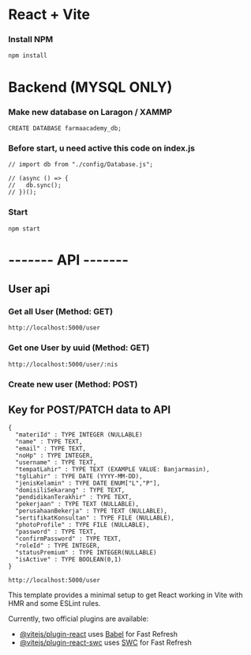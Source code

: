# React + Vite
### Install NPM
```
npm install
```


# Backend (MYSQL ONLY)
### Make new database on Laragon / XAMMP
```
CREATE DATABASE farmaacademy_db;
```
### Before start, u need active this code on index.js
```
// import db from "./config/Database.js";

// (async () => {
//   db.sync();
// })();
```
### Start
```
npm start
```
# ------- API -------
## User api
### Get all User (Method: GET)
```
http://localhost:5000/user
```
### Get one User by uuid (Method: GET)
```
http://localhost:5000/user/:nis
```
### Create new user (Method: POST)
## Key for POST/PATCH data to API
```
{
  "materiId" : TYPE INTEGER (NULLABLE)
  "name" : TYPE TEXT,
  "email" : TYPE TEXT,
  "noHp" : TYPE INTEGER,
  "username" : TYPE TEXT,
  "tempatLahir" : TYPE TEXT (EXAMPLE VALUE: Banjarmasin),
  "tglLahir" : TYPE DATE (YYYY-MM-DD),
  "jenisKelamin" : TYPE DATE ENUM["L","P"],
  "domisiliSekarang" : TYPE TEXT,
  "pendidikanTerakhir" : TYPE TEXT,
  "pekerjaan" : TYPE TEXT (NULLABLE),
  "perusahaanBekerja" : TYPE TEXT (NULLABLE),
  "sertifikatKonsultan" : TYPE FILE (NULLABLE),
  "photoProfile" : TYPE FILE (NULLABLE),
  "password" : TYPE TEXT,
  "confirmPassword" : TYPE TEXT,
  "roleId" : TYPE INTEGER,
  "statusPremium" : TYPE INTEGER(NULLABLE)
  "isActive" : TYPE BOOLEAN(0,1)
}
```
```
http://localhost:5000/user
```

This template provides a minimal setup to get React working in Vite with HMR and some ESLint rules.

Currently, two official plugins are available:

- [@vitejs/plugin-react](https://github.com/vitejs/vite-plugin-react/blob/main/packages/plugin-react/README.md) uses [Babel](https://babeljs.io/) for Fast Refresh
- [@vitejs/plugin-react-swc](https://github.com/vitejs/vite-plugin-react-swc) uses [SWC](https://swc.rs/) for Fast Refresh

